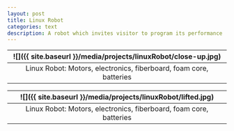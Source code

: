 ```yaml
---
layout: post
title: Linux Robot
categories: text
description: A robot which invites visitor to program its performance
---
```


![]({{ site.baseurl }}/media/projects/linuxRobot/close-up.jpg) |
:----------: |
Linux Robot: Motors, electronics, fiberboard, foam core, batteries | 

![]({{ site.baseurl }}/media/projects/linuxRobot/lifted.jpg) |
:----------: |
Linux Robot: Motors, electronics, fiberboard, foam core, batteries | 
